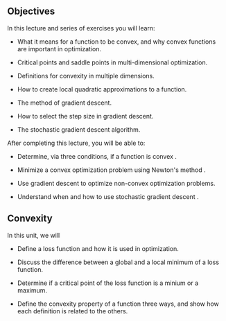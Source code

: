 ## Objectives

In this lecture and series of exercises you will learn:

- What it means for a function to be convex, and why convex functions are important in optimization.

- Critical points and saddle points in multi-dimensional optimization.

- Definitions for convexity in multiple dimensions.

- How to create local quadratic approximations to a function.

- The method of gradient descent.

- How to select the step size in gradient descent.

- The stochastic gradient descent algorithm.

After completing this lecture, you will be able to:

- Determine, via three conditions, if a function is convex .

- Minimize a convex optimization problem using Newton's method .

- Use gradient descent to optimize non-convex optimization problems.

- Understand when and how to use stochastic gradient descent .

## Convexity

In this unit, we will

- Define a loss function and how it is used in optimization.

- Discuss the difference between a global and a local minimum of a loss function.

- Determine if a critical point of the loss function is a minium or a maximum.

- Define the convexity property of a function three ways, and show how each definition is related to the others.



